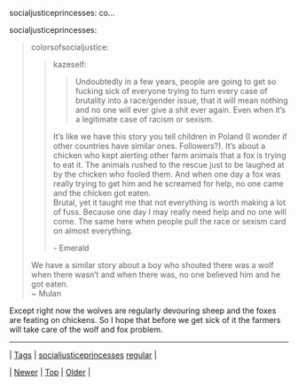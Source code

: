 <!--
title: socialjusticeprincesses
date: 2020-06-28T15:27:00.086Z
tags: socialjusticeprincesses, regular
-->


socialjusticeprincesses: co...

<p>socialjusticeprincesses:</p>

<blockquote><p>colorsofsocialjustice:</p>

<blockquote><p>kazeself:</p>

<blockquote><p>Undoubtedly in a few years, people are going to get so fucking sick of everyone trying to turn every case of brutality into a race/gender issue, that it will mean nothing and no one will ever give a shit ever again. Even when it’s a legitimate case of racism or sexism.</p></blockquote>

<p>It’s like we have this story you tell children in Poland (I wonder if other countries have similar ones. Followers?). It’s about a chicken who kept alerting other farm animals that a fox is trying to eat it. The animals rushed to the rescue just to be laughed at by the chicken who fooled them. And when one day a fox was really trying to get him and he screamed for help, no one came and the chicken got eaten. <br/>Brutal, yet it taught me that not everything is worth making a lot of fuss. Because one day I may really need help and no one will come. The same here when people pull the race or sexism card on almost everything.</p><p>- Emerald</p></blockquote>

<p>We have a similar story about a boy who shouted there was a wolf when there wasn’t and when there was, no one believed him and he got eaten.<br/>~ Mulan</p></blockquote>

<p>Except right now the wolves are regularly devouring sheep and the foxes are feating on chickens. So I hope that before we get sick of it the farmers will take care of the wolf and fox problem.</p>

<!--BOTTOM-POST-NAVIGATION-->
---

| [Tags](tags.md) | [socialjusticeprincesses](tag-socialjusticeprincesses.md) [regular](tag-regular.md) |

| [Newer](124869736344.md) | [Top](index.md) | [Older](124945088672.md) |